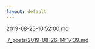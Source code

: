 ```yaml
---
layout: default
---
```


[2019-08-25-10:52:00.md](./_posts/2019-08-25-10:52:00.md)

[./_posts/2019-08-26-14:17:39.md](./_posts/2019-08-26-14:17:39.md)

